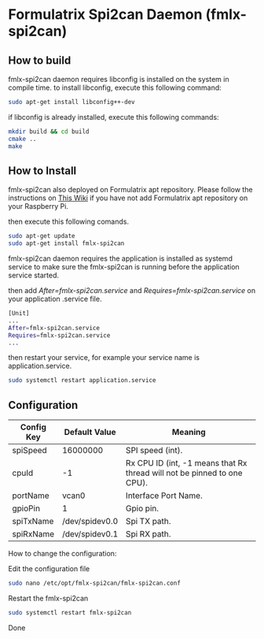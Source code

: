 # Formulatrix Spi2can Daemon (fmlx-spi2can)

## How to build

fmlx-spi2can daemon requires libconfig is installed on the system in compile time.
to install libconfig, execute this following command:
```sh
sudo apt-get install libconfig++-dev
```

if libconfig is already installed, execute this following commands:

```sh
mkdir build && cd build
cmake ..
make
```

## How to Install

fmlx-spi2can also deployed on Formulatrix apt repository. Please follow the instructions on [This Wiki](https://openproject.formulatrix.com/projects/general-r-d/wiki/debian-packages) if you have not add Formulatrix apt repository on your Raspberry Pi.

then execute this following comands.
```sh
sudo apt-get update
sudo apt-get install fmlx-spi2can
```

fmlx-spi2can daemon requires the application is installed as systemd service to make sure the fmlx-spi2can is running before the application service started.

then add _After=fmlx-spi2can.service_ and _Requires=fmlx-spi2can.service_ on your application .service file.
```sh
[Unit]
...
After=fmlx-spi2can.service
Requires=fmlx-spi2can.service
...
```

then restart your service, for example your service name is application.service.
```sh
sudo systemctl restart application.service
```


## Configuration

| Config Key | Default Value | Meaning 
| ------ | ------ | ------ |
| spiSpeed | 16000000 | SPI speed (int).
| cpuId | -1 | Rx CPU ID (int, -1 means that Rx thread will not be pinned to one CPU).
| portName | vcan0 | Interface Port Name.
| gpioPin | 1 | Gpio pin.
| spiTxName | /dev/spidev0.0 | Spi TX path.
| spiRxName | /dev/spidev0.1 | Spi RX path.

How to change the configuration:

Edit the configuration file
```sh
sudo nano /etc/opt/fmlx-spi2can/fmlx-spi2can.conf
```

Restart the fmlx-spi2can
```sh
sudo systemctl restart fmlx-spi2can
```
Done
